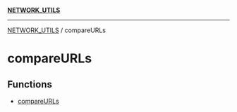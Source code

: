 [**NETWORK_UTILS**](../README.md)

***

[NETWORK_UTILS](../README.md) / compareURLs

# compareURLs

## Functions

- [compareURLs](functions/compareURLs.md)
